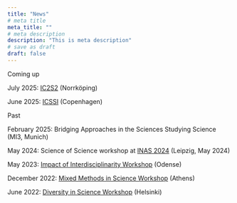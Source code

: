 ```yaml
---
title: "News"
# meta title
meta_title: ""
# meta description
description: "This is meta description"
# save as draft
draft: false
---
```



Coming up

July 2025: [IC2S2](https://www.ic2s2-2025.org/) (Norrköping)

June 2025: [ICSSI](https://www.icssi.org/) (Copenhagen)

Past

February 2025: Bridging Approaches in the Sciences Studying Science (MI3, Munich)

May 2024: Science of Science workshop at [INAS 2024](https://www.sozphil.uni-leipzig.de/inas-conference-2024) (Leipzig, May 2024)

May 2023: [Impact of Interdisciplinarity Workshop](https://blogs.helsinki.fi/computational-science-studies/workshop-3-the-impact-of-interdisciplinary-research/) (Odense)

December 2022: [Mixed Methods in Science Workshop](https://blogs.helsinki.fi/computational-science-studies/workshop-2-mixed-methods-in-the-science-of-science/) (Athens)

June 2022: [Diversity in Science Workshop](https://blogs.helsinki.fi/computational-science-studies/workshop-1-diversity-in-science/) (Helsinki)
